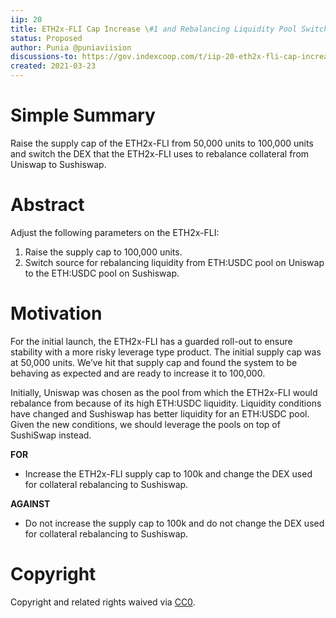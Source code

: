 ```yaml
---
iip: 20
title: ETH2x-FLI Cap Increase \#1 and Rebalancing Liquidity Pool Switched to Sushiswap
status: Proposed
author: Punia @puniaviision
discussions-to: https://gov.indexcoop.com/t/iip-20-eth2x-fli-cap-increase-1-and-rebalancing-liquidity-pool-switched-to-sushiswap/1048
created: 2021-03-23
---
```


# Simple Summary

Raise the supply cap of the ETH2x-FLI from 50,000 units to 100,000 units and switch the DEX that the ETH2x-FLI uses to rebalance collateral from Uniswap to Sushiswap.

# Abstract

Adjust the following parameters on the ETH2x-FLI:

1. Raise the supply cap to 100,000 units.
2. Switch source for rebalancing liquidity from ETH:USDC pool on Uniswap to the ETH:USDC pool on Sushiswap.

# Motivation

For the initial launch, the ETH2x-FLI has a guarded roll-out to ensure stability with a more risky leverage type product. The initial supply cap was at 50,000 units. We’ve hit that supply cap and found the system to be behaving as expected and are ready to increase it to 100,000.

Initially, Uniswap was chosen as the pool from which the ETH2x-FLI would rebalance from because of its high ETH:USDC liquidity. Liquidity conditions have changed and Sushiswap has better liquidity for an ETH:USDC pool. Given the new conditions, we should leverage the pools on top of SushiSwap instead.

**FOR**

- Increase the ETH2x-FLI supply cap to 100k and change the DEX used for collateral rebalancing to Sushiswap.

**AGAINST**

- Do not increase the supply cap to 100k and do not change the DEX used for collateral rebalancing to Sushiswap.

# Copyright

Copyright and related rights waived via [CC0](https://creativecommons.org/publicdomain/zero/1.0/).
